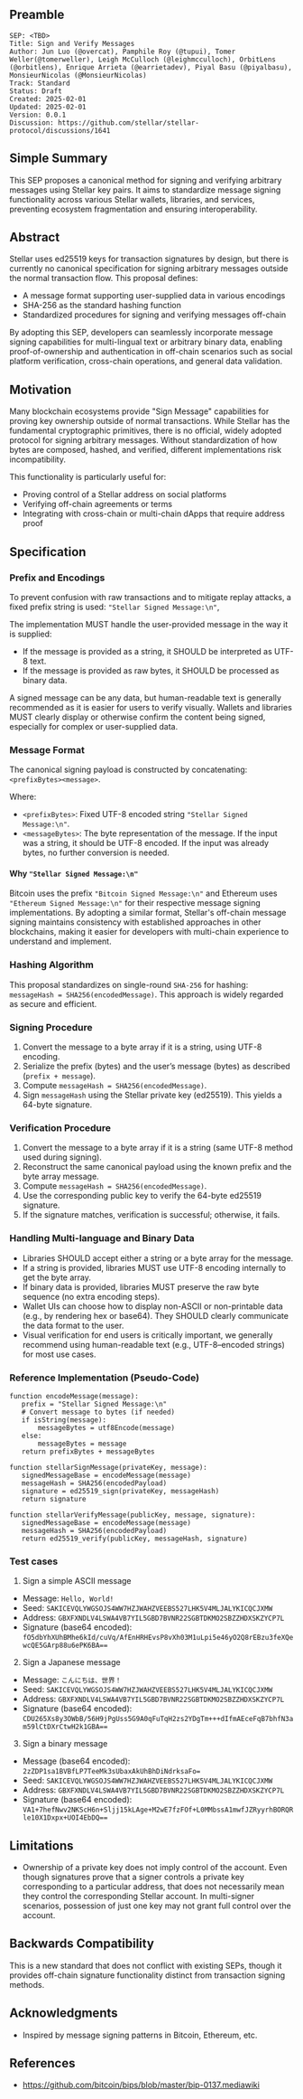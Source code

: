 ## Preamble

```
SEP: <TBD>
Title: Sign and Verify Messages
Author: Jun Luo (@overcat), Pamphile Roy (@tupui), Tomer Weller(@tomerweller), Leigh McCulloch (@leighmcculloch), OrbitLens (@orbitlens), Enrique Arrieta (@earrietadev), Piyal Basu (@piyalbasu), MonsieurNicolas (@MonsieurNicolas)
Track: Standard
Status: Draft
Created: 2025-02-01
Updated: 2025-02-01
Version: 0.0.1
Discussion: https://github.com/stellar/stellar-protocol/discussions/1641
```

## Simple Summary

This SEP proposes a canonical method for signing and verifying arbitrary messages using Stellar key pairs. It aims to
standardize message signing functionality across various Stellar wallets, libraries, and services, preventing ecosystem
fragmentation and ensuring interoperability.

## Abstract

Stellar uses ed25519 keys for transaction signatures by design, but there is currently no canonical specification for
signing arbitrary messages outside the normal transaction flow. This proposal defines:

- A message format supporting user-supplied data in various encodings
- SHA-256 as the standard hashing function
- Standardized procedures for signing and verifying messages off-chain

By adopting this SEP, developers can seamlessly incorporate message signing capabilities for multi-lingual text or
arbitrary binary data, enabling proof-of-ownership and authentication in off-chain scenarios such as social platform
verification, cross-chain operations, and general data validation.

## Motivation

Many blockchain ecosystems provide "Sign Message" capabilities for proving key ownership outside of normal transactions.
While Stellar has the fundamental cryptographic primitives, there is no official, widely adopted protocol for signing
arbitrary messages. Without standardization of how bytes are composed, hashed, and verified, different implementations
risk incompatibility.

This functionality is particularly useful for:

- Proving control of a Stellar address on social platforms
- Verifying off-chain agreements or terms
- Integrating with cross-chain or multi-chain dApps that require address proof

## Specification

### Prefix and Encodings

To prevent confusion with raw transactions and to mitigate replay attacks, a fixed prefix string is used:
`"Stellar Signed Message:\n"`,

The implementation MUST handle the user-provided message in the way it is supplied:

- If the message is provided as a string, it SHOULD be interpreted as UTF-8 text.
- If the message is provided as raw bytes, it SHOULD be processed as binary data.

A signed message can be any data, but human-readable text is generally recommended as it is easier for users to verify
visually. Wallets and libraries MUST clearly display or otherwise confirm the content being signed, especially for
complex or user-supplied data.

### Message Format

The canonical signing payload is constructed by concatenating: `<prefixBytes><message>`.

Where:

- `<prefixBytes>`: Fixed UTF-8 encoded string `"Stellar Signed Message:\n"`.
- `<messageBytes>`: The byte representation of the message. If the input was a string, it should be UTF-8 encoded. If
  the input was already bytes, no further conversion is needed.

#### Why `"Stellar Signed Message:\n"`

Bitcoin uses the prefix `"Bitcoin Signed Message:\n"` and Ethereum uses `"Ethereum Signed Message:\n"` for their
respective message signing implementations. By adopting a similar format, Stellar's off-chain message signing maintains
consistency with established approaches in other blockchains, making it easier for developers with multi-chain
experience to understand and implement.

### Hashing Algorithm

This proposal standardizes on single-round `SHA-256` for hashing: `messageHash = SHA256(encodedMessage)`. This approach
is widely regarded as secure and efficient.

### Signing Procedure

1. Convert the message to a byte array if it is a string, using UTF-8 encoding.
2. Serialize the prefix (bytes) and the user’s message (bytes) as described (`prefix + message`).
3. Compute `messageHash = SHA256(encodedMessage)`.
4. Sign `messageHash` using the Stellar private key (ed25519). This yields a 64-byte signature.

### Verification Procedure

1. Convert the message to a byte array if it is a string (same UTF-8 method used during signing).
2. Reconstruct the same canonical payload using the known prefix and the byte array message.
3. Compute `messageHash = SHA256(encodedMessage)`.
4. Use the corresponding public key to verify the 64-byte ed25519 signature.
5. If the signature matches, verification is successful; otherwise, it fails.

### Handling Multi-language and Binary Data

- Libraries SHOULD accept either a string or a byte array for the message.
- If a string is provided, libraries MUST use UTF-8 encoding internally to get the byte array.
- If binary data is provided, libraries MUST preserve the raw byte sequence (no extra encoding steps).
- Wallet UIs can choose how to display non-ASCII or non-printable data (e.g., by rendering hex or base64). They SHOULD
  clearly communicate the data format to the user.
- Visual verification for end users is critically important, we generally recommend using human-readable text (e.g.,
  UTF-8–encoded strings) for most use cases.

### Reference Implementation (Pseudo-Code)

```pseudo
function encodeMessage(message):
   prefix = "Stellar Signed Message:\n"
   # Convert message to bytes (if needed)
   if isString(message):
       messageBytes = utf8Encode(message)
   else:
       messageBytes = message
   return prefixBytes + messageBytes

function stellarSignMessage(privateKey, message):
   signedMessageBase = encodeMessage(message)
   messageHash = SHA256(encodedPayload)
   signature = ed25519_sign(privateKey, messageHash)
   return signature

function stellarVerifyMessage(publicKey, message, signature):
   signedMessageBase = encodeMessage(message)
   messageHash = SHA256(encodedPayload)
   return ed25519_verify(publicKey, messageHash, signature)
```

### Test cases

1. Sign a simple ASCII message

- Message: `Hello, World!`
- Seed: `SAKICEVQLYWGSOJS4WW7HZJWAHZVEEBS527LHK5V4MLJALYKICQCJXMW`
- Address: `GBXFXNDLV4LSWA4VB7YIL5GBD7BVNR22SGBTDKMO2SBZZHDXSKZYCP7L`
- Signature (base64 encoded): `fO5dbYhXUhBMhe6kId/cuVq/AfEnHRHEvsP8vXh03M1uLpi5e46yO2Q8rEBzu3feXQewcQE5GArp88u6ePK6BA==`

2. Sign a Japanese message

- Message: `こんにちは、世界！`
- Seed: `SAKICEVQLYWGSOJS4WW7HZJWAHZVEEBS527LHK5V4MLJALYKICQCJXMW`
- Address: `GBXFXNDLV4LSWA4VB7YIL5GBD7BVNR22SGBTDKMO2SBZZHDXSKZYCP7L`
- Signature (base64 encoded): `CDU265Xs8y3OWbB/56H9jPgUss5G9A0qFuTqH2zs2YDgTm+++dIfmAEceFqB7bhfN3am59lCtDXrCtwH2k1GBA==`

3. Sign a binary message

- Message (base64 encoded): `2zZDP1sa1BVBfLP7TeeMk3sUbaxAkUhBhDiNdrksaFo=`
- Seed: `SAKICEVQLYWGSOJS4WW7HZJWAHZVEEBS527LHK5V4MLJALYKICQCJXMW`
- Address: `GBXFXNDLV4LSWA4VB7YIL5GBD7BVNR22SGBTDKMO2SBZZHDXSKZYCP7L`
- Signature (base64 encoded): `VA1+7hefNwv2NKScH6n+Sljj15kLAge+M2wE7fzFOf+L0MMbssA1mwfJZRyyrhBORQRle10X1Dxpx+UOI4EbDQ==`

## Limitations

- Ownership of a private key does not imply control of the account. Even though signatures prove that a signer controls
  a private key corresponding to a particular address, that does not necessarily mean they control the corresponding
  Stellar account. In multi-signer scenarios, possession of just one key may not grant full control over the account.

## Backwards Compatibility

This is a new standard that does not conflict with existing SEPs, though it provides off-chain signature functionality
distinct from transaction signing methods.

## Acknowledgments

- Inspired by message signing patterns in Bitcoin, Ethereum, etc.

## References

- https://github.com/bitcoin/bips/blob/master/bip-0137.mediawiki
